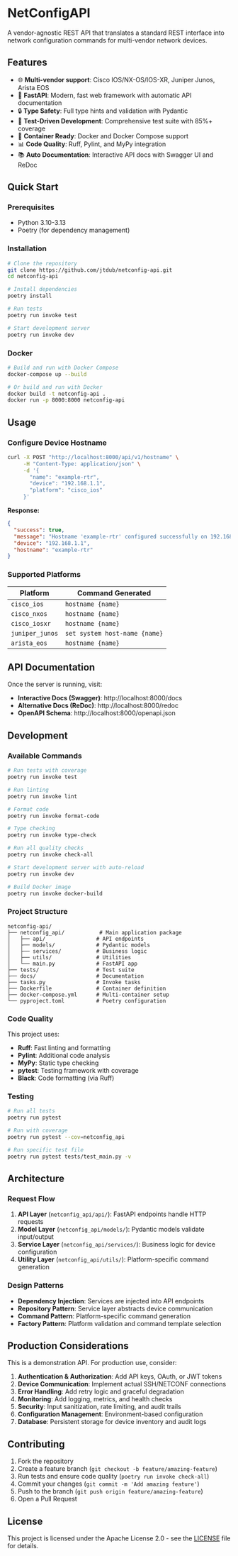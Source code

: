 # NetConfigAPI

A vendor-agnostic REST API that translates a standard REST interface into network configuration commands for multi-vendor network devices.

## Features

- 🌐 **Multi-vendor support**: Cisco IOS/NX-OS/IOS-XR, Juniper Junos, Arista EOS
- 🚀 **FastAPI**: Modern, fast web framework with automatic API documentation
- 🔒 **Type Safety**: Full type hints and validation with Pydantic
- 🧪 **Test-Driven Development**: Comprehensive test suite with 85%+ coverage
- 🐳 **Container Ready**: Docker and Docker Compose support
- 📊 **Code Quality**: Ruff, Pylint, and MyPy integration
- 📚 **Auto Documentation**: Interactive API docs with Swagger UI and ReDoc

## Quick Start

### Prerequisites

- Python 3.10-3.13
- Poetry (for dependency management)

### Installation

```bash
# Clone the repository
git clone https://github.com/jtdub/netconfig-api.git
cd netconfig-api

# Install dependencies
poetry install

# Run tests
poetry run invoke test

# Start development server
poetry run invoke dev
```

### Docker

```bash
# Build and run with Docker Compose
docker-compose up --build

# Or build and run with Docker
docker build -t netconfig-api .
docker run -p 8000:8000 netconfig-api
```

## Usage

### Configure Device Hostname

```bash
curl -X POST "http://localhost:8000/api/v1/hostname" \
     -H "Content-Type: application/json" \
     -d '{
       "name": "example-rtr",
       "device": "192.168.1.1",
       "platform": "cisco_ios"
     }'
```

**Response:**
```json
{
  "success": true,
  "message": "Hostname 'example-rtr' configured successfully on 192.168.1.1",
  "device": "192.168.1.1",
  "hostname": "example-rtr"
}
```

### Supported Platforms

| Platform | Command Generated |
|----------|-------------------|
| `cisco_ios` | `hostname {name}` |
| `cisco_nxos` | `hostname {name}` |
| `cisco_iosxr` | `hostname {name}` |
| `juniper_junos` | `set system host-name {name}` |
| `arista_eos` | `hostname {name}` |

## API Documentation

Once the server is running, visit:

- **Interactive Docs (Swagger)**: http://localhost:8000/docs
- **Alternative Docs (ReDoc)**: http://localhost:8000/redoc
- **OpenAPI Schema**: http://localhost:8000/openapi.json

## Development

### Available Commands

```bash
# Run tests with coverage
poetry run invoke test

# Run linting
poetry run invoke lint

# Format code
poetry run invoke format-code

# Type checking
poetry run invoke type-check

# Run all quality checks
poetry run invoke check-all

# Start development server with auto-reload
poetry run invoke dev

# Build Docker image
poetry run invoke docker-build
```

### Project Structure

```
netconfig-api/
├── netconfig_api/           # Main application package
│   ├── api/                # API endpoints
│   ├── models/             # Pydantic models
│   ├── services/           # Business logic
│   ├── utils/              # Utilities
│   └── main.py             # FastAPI app
├── tests/                  # Test suite
├── docs/                   # Documentation
├── tasks.py                # Invoke tasks
├── Dockerfile              # Container definition
├── docker-compose.yml      # Multi-container setup
└── pyproject.toml          # Poetry configuration
```

### Code Quality

This project uses:

- **Ruff**: Fast linting and formatting
- **Pylint**: Additional code analysis
- **MyPy**: Static type checking
- **pytest**: Testing framework with coverage
- **Black**: Code formatting (via Ruff)

### Testing

```bash
# Run all tests
poetry run pytest

# Run with coverage
poetry run pytest --cov=netconfig_api

# Run specific test file
poetry run pytest tests/test_main.py -v
```

## Architecture

### Request Flow

1. **API Layer** (`netconfig_api/api/`): FastAPI endpoints handle HTTP requests
2. **Model Layer** (`netconfig_api/models/`): Pydantic models validate input/output
3. **Service Layer** (`netconfig_api/services/`): Business logic for device configuration
4. **Utility Layer** (`netconfig_api/utils/`): Platform-specific command generation

### Design Patterns

- **Dependency Injection**: Services are injected into API endpoints
- **Repository Pattern**: Service layer abstracts device communication
- **Command Pattern**: Platform-specific command generation
- **Factory Pattern**: Platform validation and command template selection

## Production Considerations

This is a demonstration API. For production use, consider:

1. **Authentication & Authorization**: Add API keys, OAuth, or JWT tokens
2. **Device Communication**: Implement actual SSH/NETCONF connections
3. **Error Handling**: Add retry logic and graceful degradation
4. **Monitoring**: Add logging, metrics, and health checks
5. **Security**: Input sanitization, rate limiting, and audit trails
6. **Configuration Management**: Environment-based configuration
7. **Database**: Persistent storage for device inventory and audit logs

## Contributing

1. Fork the repository
2. Create a feature branch (`git checkout -b feature/amazing-feature`)
3. Run tests and ensure code quality (`poetry run invoke check-all`)
4. Commit your changes (`git commit -m 'Add amazing feature'`)
5. Push to the branch (`git push origin feature/amazing-feature`)
6. Open a Pull Request

## License

This project is licensed under the Apache License 2.0 - see the [LICENSE](LICENSE) file for details.